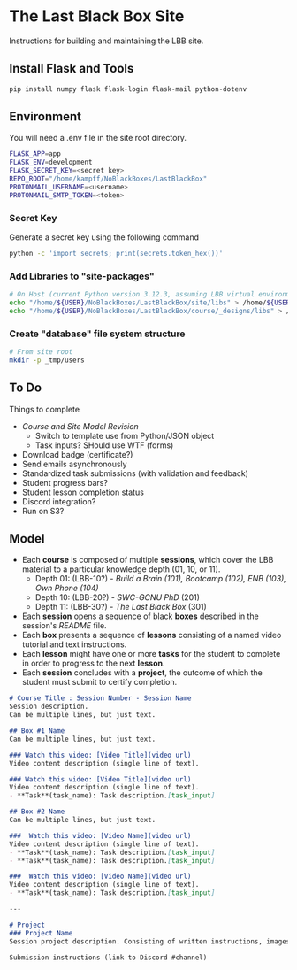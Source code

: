 # The Last Black Box Site

Instructions for building and maintaining the LBB site.

## Install Flask and Tools
```bash
pip install numpy flask flask-login flask-mail python-dotenv 
```

## Environment
You will need a .env file in the site root directory.

```bash
FLASK_APP=app
FLASK_ENV=development
FLASK_SECRET_KEY=<secret key>
REPO_ROOT="/home/kampff/NoBlackBoxes/LastBlackBox"
PROTONMAIL_USERNAME=<username>
PROTONMAIL_SMTP_TOKEN=<token>
```

### Secret Key
Generate a secret key using the following command
```bash
python -c 'import secrets; print(secrets.token_hex())'
```
### Add Libraries to "site-packages"
```bash
# On Host (current Python version 3.12.3, assuming LBB virtual environment)
echo "/home/${USER}/NoBlackBoxes/LastBlackBox/site/libs" > /home/${USER}/NoBlackBoxes/LastBlackBox/_tmp/LBB/lib/python3.12/site-packages/LBB_site.pth
echo "/home/${USER}/NoBlackBoxes/LastBlackBox/course/_designs/libs" > /home/${USER}/NoBlackBoxes/LastBlackBox/_tmp/LBB/lib/python3.12/site-packages/LBB_design.pth
```

### Create "database" file system structure
```bash
# From site root
mkdir -p _tmp/users
```

## To Do
Things to complete
- *Course and Site Model Revision*
  - Switch to template use from Python/JSON object
  - Task inputs? SHould use WTF (forms)
- Download badge (certificate?)
- Send emails asynchronously
- Standardized task submissions (with validation and feedback)
- Student progress bars?
- Student lesson completion status
- Discord integration?
- Run on S3?

## Model
- Each **course** is composed of multiple **sessions**, which cover the LBB material to a particular knowledge depth (01, 10, or 11).
   - Depth 01: (LBB-10?) - *Build a Brain (101), Bootcamp (102), ENB (103), Own Phone (104)*
   - Depth 10: (LBB-20?) - *SWC-GCNU PhD* (201)
   - Depth 11: (LBB-30?) - *The Last Black Box* (301)
- Each **session** opens a sequence of black **boxes** described in the session's *README* file.
- Each **box** presents a sequence of **lessons** consisting of a named video tutorial and text instructions.
- Each **lesson** might have one or more **tasks** for the student to complete in order to progress to the next **lesson**.
- Each **session** concludes with a **project**, the outcome of which the student must submit to certify completion.

```markdown
# Course Title : Session Number - Session Name
Session description.
Can be multiple lines, but just text.

## Box #1 Name
Can be multiple lines, but just text.

### Watch this video: [Video Title](video url)
Video content description (single line of text).

### Watch this video: [Video Title](video url)
Video content description (single line of text).
- **Task**(task_name): Task description.[task_input]

## Box #2 Name
Can be multiple lines, but just text.

###  Watch this video: [Video Name](video url)
Video content description (single line of text).
- **Task**(task_name): Task description.[task_input]
- **Task**(task_name): Task description.[task_input]

###  Watch this video: [Video Name](video url)
Video content description (single line of text).
- **Task**(task_name): Task description.[task_input]

---

# Project
### Project Name
Session project description. Consisting of written instructions, images, videos, and links. Describe project goals, etc.

Submission instructions (link to Discord #channel)
```